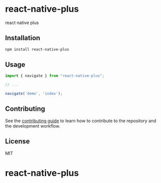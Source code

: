 # react-native-plus

react native plus

## Installation

```sh
npm install react-native-plus
```

## Usage

```js
import { navigate } from "react-native-plus";

// ...

navigate('demo', 'index');
```

## Contributing

See the [contributing guide](CONTRIBUTING.md) to learn how to contribute to the repository and the development workflow.

## License

MIT
# react-native-plus
